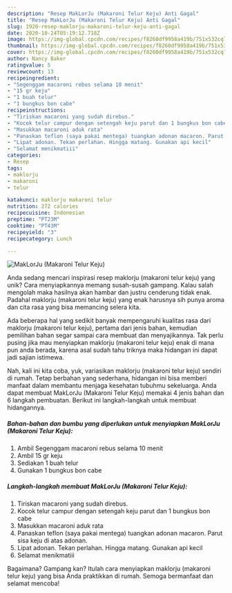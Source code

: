 ```yaml
---
description: "Resep MakLorJu (Makaroni Telur Keju) Anti Gagal"
title: "Resep MakLorJu (Makaroni Telur Keju) Anti Gagal"
slug: 1920-resep-maklorju-makaroni-telur-keju-anti-gagal
date: 2020-10-24T05:19:12.718Z
image: https://img-global.cpcdn.com/recipes/f8260df9958a419b/751x532cq70/maklorju-makaroni-telur-keju-foto-resep-utama.jpg
thumbnail: https://img-global.cpcdn.com/recipes/f8260df9958a419b/751x532cq70/maklorju-makaroni-telur-keju-foto-resep-utama.jpg
cover: https://img-global.cpcdn.com/recipes/f8260df9958a419b/751x532cq70/maklorju-makaroni-telur-keju-foto-resep-utama.jpg
author: Nancy Baker
ratingvalue: 5
reviewcount: 13
recipeingredient:
- "Segenggam macaroni rebus selama 10 menit"
- "15 gr keju"
- "1 buah telur"
- "1 bungkus bon cabe"
recipeinstructions:
- "Tiriskan macaroni yang sudah direbus."
- "Kocok telur campur dengan setengah keju parut dan 1 bungkus bon cabe"
- "Masukkan macaroni aduk rata"
- "Panaskan teflon (saya pakai mentega) tuangkan adonan macaron. Parut sisa keju di atas adonan."
- "Lipat adonan. Tekan perlahan. Hingga matang. Gunakan api kecil"
- "Selamat menikmatiii"
categories:
- Resep
tags:
- maklorju
- makaroni
- telur

katakunci: maklorju makaroni telur 
nutrition: 272 calories
recipecuisine: Indonesian
preptime: "PT23M"
cooktime: "PT43M"
recipeyield: "3"
recipecategory: Lunch

---
```



![MakLorJu (Makaroni Telur Keju)](https://img-global.cpcdn.com/recipes/f8260df9958a419b/751x532cq70/maklorju-makaroni-telur-keju-foto-resep-utama.jpg)

Anda sedang mencari inspirasi resep maklorju (makaroni telur keju) yang unik? Cara menyiapkannya memang susah-susah gampang. Kalau salah mengolah maka hasilnya akan hambar dan justru cenderung tidak enak. Padahal maklorju (makaroni telur keju) yang enak harusnya sih punya aroma dan cita rasa yang bisa memancing selera kita.



Ada beberapa hal yang sedikit banyak mempengaruhi kualitas rasa dari maklorju (makaroni telur keju), pertama dari jenis bahan, kemudian pemilihan bahan segar sampai cara membuat dan menyajikannya. Tak perlu pusing jika mau menyiapkan maklorju (makaroni telur keju) enak di mana pun anda berada, karena asal sudah tahu triknya maka hidangan ini dapat jadi sajian istimewa.


Nah, kali ini kita coba, yuk, variasikan maklorju (makaroni telur keju) sendiri di rumah. Tetap berbahan yang sederhana, hidangan ini bisa memberi manfaat dalam membantu menjaga kesehatan tubuhmu sekeluarga. Anda dapat membuat MakLorJu (Makaroni Telur Keju) memakai 4 jenis bahan dan 6 langkah pembuatan. Berikut ini langkah-langkah untuk membuat hidangannya.

<!--inarticleads1-->

##### Bahan-bahan dan bumbu yang diperlukan untuk menyiapkan MakLorJu (Makaroni Telur Keju):

1. Ambil Segenggam macaroni rebus selama 10 menit
1. Ambil 15 gr keju
1. Sediakan 1 buah telur
1. Gunakan 1 bungkus bon cabe




<!--inarticleads2-->

##### Langkah-langkah membuat MakLorJu (Makaroni Telur Keju):

1. Tiriskan macaroni yang sudah direbus.
1. Kocok telur campur dengan setengah keju parut dan 1 bungkus bon cabe
1. Masukkan macaroni aduk rata
1. Panaskan teflon (saya pakai mentega) tuangkan adonan macaron. Parut sisa keju di atas adonan.
1. Lipat adonan. Tekan perlahan. Hingga matang. Gunakan api kecil
1. Selamat menikmatiii




Bagaimana? Gampang kan? Itulah cara menyiapkan maklorju (makaroni telur keju) yang bisa Anda praktikkan di rumah. Semoga bermanfaat dan selamat mencoba!
